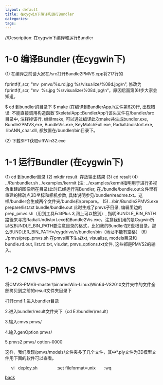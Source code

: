 ```yaml
---
layout: default
title: 在cygwin下编译和运行Bundler
categories:
tags:
---
```

//Description: 在cygwin下编译和运行Bundler

# 1-0 编译Bundler (在cygwin下)
(1) 在编译之前请大家在/src打开Bundle2PMVS.cpp将217行的


fprintf(f_scr, "mv  pmvs/%s.rd.jpg %s/visualize/%08d.jpg\n", 修改为 fprintf(f_scr, "mv  %s.jpg %s/visualize/%08d.jpg\n"。原因后面第(6)步大家会知道。




$ cd 到bundler的目录下
$ make
(在编译到BundlerApp.h文件第620行, 出现错误: 不能直接调用构造函数'SkeletalApp::BundlerApp')该头文件在/bundler/src目录中, 注释掉该行, 继续make, 可以通过编译此次make共生成bundler.exe, Bundle2PMVS,exe, BundleVis.exe, KeyMatchFull.exe, RadialUndistort.exe,  libANN_char.dll, 都放置在/bundler/bin目录下。


(2) 下载SIFT获取siftWin32.exe




# 1-1 运行Bundler (在cygwin下)
(1) cd 到bundler目录
(2) mkdir result 
存放输出结果
(3) cd result
(4) ../Runbundler.sh ../examples/kermit
(注: ../examples/kermit指明用于进行多视角重建的图像所在目录)此时已经运行完Bundler, 在./bundle/bundle.out文件里有重建的稀疏点3D坐标和相机参数, 具体说明参见/bundler/readme.txt。这样/bundler会生成两个文件夹/bundle和/prepare。
(5) ../bin/Bundle2PMVS.exe prepare/list.txt bundle/bundle.out
此时生成了pmvs子目录, 编辑里边的prep_pmvs.sh（用到工具EditPlus 3,网上可以搜到）, 指明BUNDLE_BIN_PATH路径来寻找RadialUndistort.exe和Bundle2Vis.exe。注意我们用的是Cygwin所以改BUNDLE_BIN_PATH要注意目录的格式，比如我的Bundler在E盘根目录，那么BUNDLER_BIN_PATH=/cygdrive/e/bundler/bin（地址不能有空格）
(6) ./pmvs/prep_pmvs.sh
在pmvs目下生成txt, visualize, models目录和bundle.rd.out, list.rd.txt, vis.dat, pmvs_options.txt文件, 这些都是PMVS2的输入。


# 1-2 CMVS-PMVS


将CMVS-PMVS-master\binariesWin-Linux\Win64-VS2010文件夹中的文件全部拷贝到之前的result文件夹目录下


打开cmd
1.进入bundler目录


2.进入bundler/result文件夹下（cd E:\bundler\result）


3.输入cmvs pmvs/


4.输入genOption pmvs/


5.pmvs2 pmvs/ option-0000


这样，我们发现/pmvs/models/文件夹多了几个文件，其中*.ply文件为3D模型文件用下面的软件可以查看。


     vi   deploy.sh          
     :set fileformat=unix 
     :wq



[back](./)
